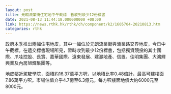 ```yaml
---
layout: post
title: 元朗流業街住宅地中午截標　暫收到最少12份標書
date: 2021-08-13 11:44:18.000000000 +08:00
link: https://news.rthk.hk/rthk/ch/component/k2/1605704-20210813.htm
categories: rthk
---
```


政府本季推出兩幅住宅地皮，其中一幅位於元朗流業街與涌業路交界地皮，今日中午截標。在遞交標書現場所見，暫時收到最少12份標書，包括獨資競投的其士國際、爪哇控股、長實、嘉華國際、遠東發展、建灝地產、信置、佳明集團、大鴻輝興業及內房旭輝集團等。

地皮鄰近駕駛學院，面積約16.37萬平方呎，以地積比率0.48倍計，最高可建樓面7.86萬平方呎。市場估值介乎4.7億至6.3億元，每方呎樓面地價大約6000元至8000元。
